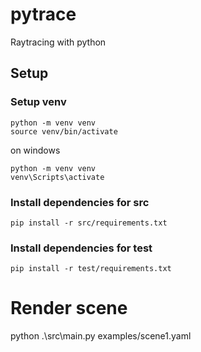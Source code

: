 # pytrace
Raytracing with python

## Setup

### Setup venv
```
python -m venv venv
source venv/bin/activate
```
on windows
```
python -m venv venv
venv\Scripts\activate
```

### Install dependencies for src
```
pip install -r src/requirements.txt
```

### Install dependencies for test
```
pip install -r test/requirements.txt
```

# Render scene

python .\src\main.py examples/scene1.yaml
